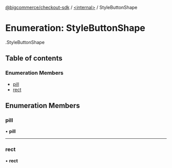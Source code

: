 [@bigcommerce/checkout-sdk](../README.md) / [<internal\>](../modules/internal_.md) / StyleButtonShape

# Enumeration: StyleButtonShape

[<internal>](../modules/internal_.md).StyleButtonShape

## Table of contents

### Enumeration Members

- [pill](internal_.StyleButtonShape.md#pill)
- [rect](internal_.StyleButtonShape.md#rect)

## Enumeration Members

### pill

• **pill**

___

### rect

• **rect**
